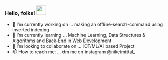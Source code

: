 ### Hello, folks! <img src="https://raw.githubusercontent.com/MartinHeinz/MartinHeinz/master/wave.gif" width="30px">

<!--
**niketmittal/niketmittal** is a ✨ _special_ ✨ repository because its `README.md` (this file) appears on your GitHub profile. -->

- 🔭 I’m currently working on ... making an offline-search-command using inverted indexing
- 🌱 I’m currently learning ... Machine Learning, Data Structures & Algorithms and Back-End in Web Development
- 👯 I’m looking to collaborate on ... IOT/ML/AI based Project
- 📫 How to reach me: ... dm me on instagram @niketmittal_

